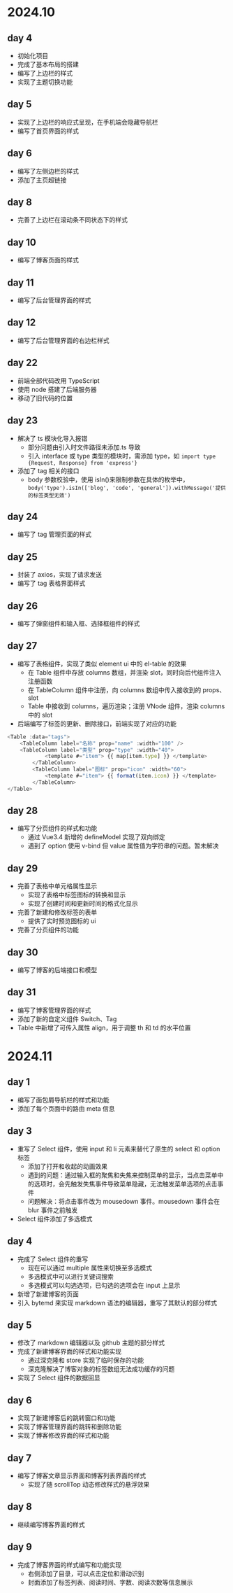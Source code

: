 # 2024.10

## day 4

- 初始化项目
- 完成了基本布局的搭建
- 编写了上边栏的样式
- 实现了主题切换功能

## day 5

- 实现了上边栏的响应式呈现，在手机端会隐藏导航栏
- 编写了首页界面的样式

## day 6

- 编写了左侧边栏的样式
- 添加了主页超链接

## day 8

- 完善了上边栏在滚动条不同状态下的样式

## day 10

- 编写了博客页面的样式

## day 11

- 编写了后台管理界面的样式

## day 12

- 编写了后台管理界面的右边栏样式

## day 22

- 前端全部代码改用 TypeScript
- 使用 node 搭建了后端服务器
- 移动了旧代码的位置

## day 23

- 解决了 ts 模块化导入报错
  - 部分问题由引入时文件路径未添加.ts 导致
  - 引入 interface 或 type 类型的模块时，需添加 type，如 `import type {Request, Response} from 'express'}`
- 添加了 tag 相关的接口
  - body 参数校验中，使用 isIn()来限制参数在具体的枚举中，`body('type').isIn(['blog', 'code', 'general']).withMessage('提供的标签类型无效')`

## day 24

- 编写了 tag 管理页面的样式

## day 25

- 封装了 axios，实现了请求发送
- 编写了 tag 表格界面样式

## day 26

- 编写了弹窗组件和输入框、选择框组件的样式

## day 27

- 编写了表格组件，实现了类似 element ui 中的 el-table 的效果
  - 在 Table 组件中存放 columns 数组，并渲染 slot，同时向后代组件注入注册函数
  - 在 TableColumn 组件中注册，向 columns 数组中传入接收到的 props、slot
  - Table 中接收到 columns，遍历渲染；注册 VNode 组件，渲染 columns 中的 slot
- 后端编写了标签的更新、删除接口，前端实现了对应的功能

```ts
<Table :data="tags">
	<TableColumn label="名称" prop="name" :width="100" />
	<TableColumn label="类型" prop="type" :width="40">
        	<template #="item"> {{ map[item.type] }} </template>
        </TableColumn>
        <TableColumn label="图标" prop="icon" :width="60">
        	<template #="item"> {{ format(item.icon) }} </template>
        </TableColumn>
</Table>
```

## day 28

- 编写了分页组件的样式和功能
  - 通过 Vue3.4 新增的 defineModel 实现了双向绑定
  - 遇到了 option 使用 v-bind 但 value 属性值为字符串的问题。暂未解决

## day 29

- 完善了表格中单元格属性显示
  - 实现了表格中标签图标的转换和显示
  - 实现了创建时间和更新时间的格式化显示
- 完善了新建和修改标签的表单
  - 提供了实时预览图标的 ui
- 完善了分页组件的功能

## day 30

- 编写了博客的后端接口和模型

## day 31

- 编写了博客管理界面的样式
- 添加了新的自定义组件 Switch、Tag
- Table 中新增了可传入属性 align，用于调整 th 和 td 的水平位置

# 2024.11

## day 1

- 编写了面包屑导航栏的样式和功能
- 添加了每个页面中的路由 meta 信息

## day 3

- 重写了 Select 组件，使用 input 和 li 元素来替代了原生的 select 和 option 标签
  - 添加了打开和收起的动画效果
  - 遇到的问题：通过输入框的聚焦和失焦来控制菜单的显示，当点击菜单中的选项时，会先触发失焦事件导致菜单隐藏，无法触发菜单选项的点击事件
  - 问题解决：将点击事件改为 mousedown 事件。mousedown 事件会在 blur 事件之前触发
- Select 组件添加了多选模式

## day 4

- 完成了 Select 组件的重写
  - 现在可以通过 multiple 属性来切换至多选模式
  - 多选模式中可以进行关键词搜索
  - 多选模式可以勾选选项，已勾选的选项会在 input 上显示
- 新增了新建博客的页面
- 引入 bytemd 来实现 markdown 语法的编辑器，重写了其默认的部分样式

## day 5

- 修改了 markdown 编辑器以及 github 主题的部分样式
- 完成了新建博客界面的样式和功能实现
  - 通过深克隆和 store 实现了临时保存的功能
  - 深克隆解决了博客对象的标签数组无法成功缓存的问题
- 实现了 Select 组件的数据回显

## day 6

- 实现了新建博客后的跳转窗口和功能
- 实现了博客管理界面的跳转和删除功能
- 实现了博客修改界面的样式和功能

## day 7

- 编写了博客文章显示界面和博客列表界面的样式
  - 实现了随 scrollTop 动态修改样式的悬浮效果

## day 8

- 继续编写博客界面的样式

## day 9

- 完成了博客界面的样式编写和功能实现
  - 右侧添加了目录，可以点击定位和滑动识别
  - 封面添加了标签列表、阅读时间、字数、阅读次数等信息展示
